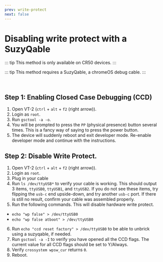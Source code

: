 ```yaml
---
prev: write-protect
next: false
---
```

# Disabling write protect with a SuzyQable

::: tip
This method is only available on CR50 devices.
:::

::: tip
This method requires a SuzyQable, a chromeOS debug cable.
:::

<br>

## Step 1: Enabling Closed Case Debugging (CCD)

1. Open VT-2 (`ctrl` + `alt` + `f2` (right arrow)).
2. Login as `root`.
3. Run `gsctool -a -o`. 
4. You will be prompted to press the `PP` (physical presence) button several times. This is a fancy way of saying to press the power button.
5. The device will suddenly reboot and exit developer mode. Re-enable developer mode and continue with the instructions.

## Step 2: Disable Write Protect.
1. Open VT-2 (`ctrl` + `alt` + `f2` (right arrow)).
2. Login as `root`.
3. Plug in your cable
4. Run `ls /dev/ttyUSB*` to verify your cable is working. This should output 3 items, `ttyUSB0`, `ttyUSB1`, and `ttyUSB2`. If you do not see these items, try flipping the `usb-c` end upside-down, and try another `usb-c` port. If there is still no result, confirm your cable was assembled properly.
5. Run the following commands. This will disable hardware write protect.
  - `echo "wp false" > /dev/ttyUSB0`
  - `echo "wp false atboot" > /dev/ttyUSB0`
6. Run `echo "ccd reset factory" > /dev/ttyUSB0` to be able to unbrick using a suzyqable, if needed.
7. Run `gsctool -a -I` to verify you have opened all the CCD flags. The current value for all CCD flags should be set to Y/Always.
8. Verify `crossystem wpsw_cur` returns `0`.
9. Reboot.

